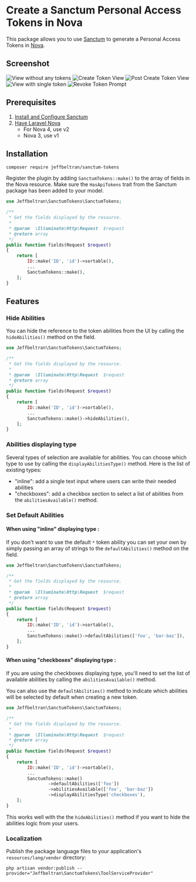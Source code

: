 # Create a Sanctum Personal Access Tokens in Nova

This package allows you to use [Sanctum](https://laravel.com/docs/7.x/sanctum) to generate a Personal Access Tokens in [Nova](https://nova.laravel.com/).

## Screenshot

![View without any tokens](https://user-images.githubusercontent.com/22965241/175853019-a161fd10-5fde-4895-a094-26a7555f45dc.png)
![Create Token View](https://user-images.githubusercontent.com/22965241/175853009-68f7d0bc-087a-49af-bbec-2d237e0330b7.png)
![Post Create Token View](https://user-images.githubusercontent.com/22965241/175853005-466ccddb-4c25-42a0-9af0-42a4a088d249.png)
![View with single token](https://user-images.githubusercontent.com/22965241/175852995-5431d46f-daec-4831-9596-8d551a050286.png)
![Revoke Token Prompt](https://user-images.githubusercontent.com/22965241/175853279-fdd28f9c-d6ae-4abb-b769-12fc70cf2b23.png)

## Prerequisites

1. [Install and Configure Sanctum](https://laravel.com/docs/7.x/sanctum#installation)
2. [Have Laravel Nova](https://nova.laravel.com/)
   - For Nova 4, use v2
   - Nova 3, use v1

## Installation

```
composer require jeffbeltran/sanctum-tokens
```

Register the plugin by adding `SanctumTokens::make()` to the array of fields in the Nova resource. Make sure the
`HasApiTokens` trait from the Sanctum package has been added to your model.

```php
use Jeffbeltran\SanctumTokens\SanctumTokens;

/**
 * Get the fields displayed by the resource.
 *
 * @param  \Illuminate\Http\Request  $request
 * @return array
 */
public function fields(Request $request)
{
    return [
        ID::make('ID', 'id')->sortable(),
        ...
        SanctumTokens::make(),
    ];
}

```

## Features

### Hide Abilities

You can hide the reference to the token abilities from the UI by calling the `hideAbilities()` method on the field.

```php
use Jeffbeltran\SanctumTokens\SanctumTokens;

/**
 * Get the fields displayed by the resource.
 *
 * @param  \Illuminate\Http\Request  $request
 * @return array
 */
public function fields(Request $request)
{
    return [
        ID::make('ID', 'id')->sortable(),
        ...
        SanctumTokens::make()->hideAbilities(),
    ];
}

```

### Abilities displaying type

Several types of selection are available for abilities. You can choose which type to use by calling the `displayAbilitiesType()` method. Here is the list of existing types: 

- "inline": add a single text input where users can write their needed abilities
- "checkboxes": add a checkbox section to select a list of abilities from the `abilitiesAvailable()` method.

### Set Default Abilities

#### When using "inline" displaying type :
If you don't want to use the default `*` token ability you can set your own by simply passing an array of strings to the `defaultAbilities()` method on the field.

```php
use Jeffbeltran\SanctumTokens\SanctumTokens;

/**
 * Get the fields displayed by the resource.
 *
 * @param  \Illuminate\Http\Request  $request
 * @return array
 */
public function fields(Request $request)
{
    return [
        ID::make('ID', 'id')->sortable(),
        ...
        SanctumTokens::make()->defaultAbilities(['foo', 'bar-baz']),
    ];
}

```

#### When using "checkboxes" displaying type :
If you are using the checkboxes displaying type, you'll need to set the list of available abilities by calling the `abilitiesAvailable()` method. 

You can also use the `defaultAbilities()` method to indicate which abilities will be selected by default when creating a new token.

```php
use Jeffbeltran\SanctumTokens\SanctumTokens;

/**
 * Get the fields displayed by the resource.
 *
 * @param  \Illuminate\Http\Request  $request
 * @return array
 */
public function fields(Request $request)
{
    return [
        ID::make('ID', 'id')->sortable(),
        ...
        SanctumTokens::make()
                ->defaultAbilities(['foo'])
                ->abilitiesAvailable(['foo', 'bar-baz'])
                ->displayAbilitiesType('checkboxes'),
    ];
}

```

This works well with the the `hideAbilities()` method if you want to hide the abilities logic from your users.


### Localization

Publish the package language files to your application's `resources/lang/vendor` directory:

```
php artisan vendor:publish --provider="Jeffbeltran\SanctumTokens\ToolServiceProvider"
```
